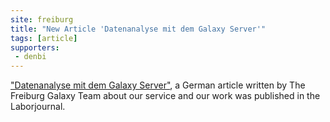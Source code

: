 ```yaml
---
site: freiburg
title: "New Article 'Datenanalyse mit dem Galaxy Server'"
tags: [article]
supporters:
 - denbi
---
```


["Datenanalyse mit dem Galaxy Server"](https://www.laborjournal.de/rubric/tricks/tricks/trick213.lasso), a German article written by The Freiburg Galaxy Team about our service and our work was published in the Laborjournal. 
